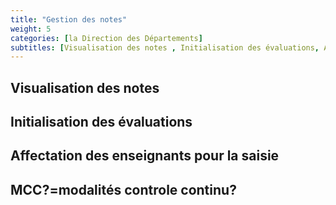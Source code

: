 ```yaml
---
title: "Gestion des notes"
weight: 5
categories: [la Direction des Départements]
subtitles: [Visualisation des notes , Initialisation des évaluations, Affectation des enseignants pour la saisie , MCC?=modalités controle continu?]
---
```


## Visualisation des notes

## Initialisation des évaluations

## Affectation des enseignants pour la saisie

## MCC?=modalités controle continu?
